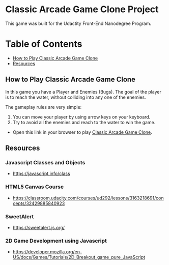 # Classic Arcade Game Clone Project 
This game was built for the Udactity Front-End Nanodegree Program.

# Table of Contents
* [How to Play Classic Arcade Game Clone](#how-to-play-classic-arcade-game-clone)
* [Resources](#resources)


## How to Play Classic Arcade Game Clone 

In this game you have a Player and Enemies (Bugs). The goal of the player is to reach the water, without colliding into any one of the enemies.

The gameplay rules are very simple: 
1. You can move your player by using arrow keys on your keyboard.
2. Try to avoid all the enemies and reach to the water to win the game.


* Open this link in your browser to play [Classic Arcade Game Clone](https://ghaliahmut.github.io/Classic-Arcade-Game/).


## Resources


### Javascript Classes and Objects 

* https://javascript.info/class



### HTML5 Canvas Course 
* https://classroom.udacity.com/courses/ud292/lessons/3163218691/concepts/32429885840923

### SweetAlert
* https://sweetalert.js.org/





### 2D Game Development using Javascript 
* https://developer.mozilla.org/en-US/docs/Games/Tutorials/2D_Breakout_game_pure_JavaScript
